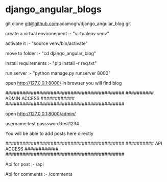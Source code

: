 # django_angular_blogs

git clone git@github.com:acamogh/django_angular_blog.git

create a virtual environement :- "virtualenv venv"

activate it :- "source venv/bin/activate"

move to folder :- "cd django_angular_blog"

install requirements :- "pip install -r req.txt"

run server :- "python manage.py runserver 8000"

open http://127.0.0.1:8000/ in browser you will find blog

##########################################
##########    ADMIN ACCESS    ############
##########################################

open http://127.0.0.1:8000/admin/

username:test  passsword:test1234

You will be able to add posts here directly


##########################################
##########    API ACCESS    ############
##########################################

Api for post :- /api

Api for comments :- /comments

